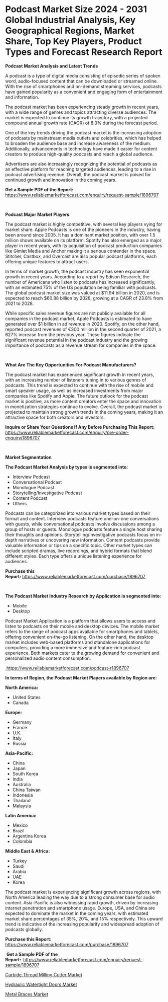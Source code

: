 <p><h1>Podcast Market Size 2024 - 2031 Global Industrial Analysis, Key Geographical Regions, Market Share, Top Key Players, Product Types and Forecast Research Report</h1></p><p><strong>Podcast Market Analysis and Latest Trends</strong></p>
<p><p>A podcast is a type of digital media consisting of episodic series of spoken word, audio-focused content that can be downloaded or streamed online. With the rise of smartphones and on-demand streaming services, podcasts have gained popularity as a convenient and engaging form of entertainment and information.</p><p>The podcast market has been experiencing steady growth in recent years, with a wide range of genres and topics attracting diverse audiences. The market is expected to continue its growth trajectory, with a projected compound annual growth rate (CAGR) of 8.3% during the forecast period.</p><p>One of the key trends driving the podcast market is the increasing adoption of podcasts by mainstream media outlets and celebrities, which has helped to broaden the audience base and increase awareness of the medium. Additionally, advancements in technology have made it easier for content creators to produce high-quality podcasts and reach a global audience.</p><p>Advertisers are also increasingly recognizing the potential of podcasts as an effective platform for reaching targeted audiences, leading to a rise in podcast advertising revenue. Overall, the podcast market is poised for continued growth and innovation in the coming years.</p></p>
<p><strong>Get a Sample PDF of the Report:&nbsp;</strong> <a href="https://www.reliablemarketforecast.com/enquiry/request-sample/1896707">https://www.reliablemarketforecast.com/enquiry/request-sample/1896707</a></p>
<p>&nbsp;</p>
<p><strong>Podcast Major Market Players</strong></p>
<p><p>The podcast market is highly competitive, with several key players vying for market share. Apple Podcasts is one of the pioneers in the industry, having been around since 2005. It has a dominant market position, with over 1.5 million shows available on its platform. Spotify has also emerged as a major player in recent years, with its acquisition of podcast production companies like Gimlet Media and Anchor making it a serious contender in the space. Stitcher, Castbox, and Overcast are also popular podcast platforms, each offering unique features to attract users.</p><p>In terms of market growth, the podcast industry has seen exponential growth in recent years. According to a report by Edison Research, the number of Americans who listen to podcasts has increased significantly, with an estimated 75% of the US population being familiar with podcasts. The global podcast market size was valued at $11.94 billion in 2020, and is expected to reach $60.88 billion by 2028, growing at a CAGR of 23.8% from 2021 to 2028.</p><p>While specific sales revenue figures are not publicly available for all companies in the podcast market, Apple Podcasts is estimated to have generated over $1 billion in ad revenue in 2020. Spotify, on the other hand, reported podcast revenues of €300 million in the second quarter of 2021, a 627% increase from the previous year. These figures indicate the significant revenue potential in the podcast industry and the growing importance of podcasts as a revenue stream for companies in the space.</p></p>
<p>&nbsp;</p>
<p><strong>What Are The Key Opportunities For Podcast Manufacturers?</strong></p>
<p><p>The podcast market has experienced significant growth in recent years, with an increasing number of listeners tuning in to various genres of podcasts. This trend is expected to continue with the rise of mobile and smart speaker usage, as well as increased investments from major companies like Spotify and Apple. The future outlook for the podcast market is positive, as more content creators enter the space and innovation in monetization strategies continue to evolve. Overall, the podcast market is projected to maintain strong growth trends in the coming years, making it an attractive space for both creators and investors.</p></p>
<p><strong>Inquire or Share Your Questions If Any Before Purchasing This Report:</strong> <a href="https://www.reliablemarketforecast.com/enquiry/pre-order-enquiry/1896707">https://www.reliablemarketforecast.com/enquiry/pre-order-enquiry/1896707</a></p>
<p>&nbsp;</p>
<p><strong>Market Segmentation</strong></p>
<p><strong>The Podcast Market Analysis by types is segmented into:</strong></p>
<p><ul><li>Interview Podcast</li><li>Conversational Podcast</li><li>Monologue Podcast</li><li>Storytelling/Investigative Podcast</li><li>Content Podcast</li><li>Others</li></ul></p>
<p><p>Podcasts can be categorized into various market types based on their format and content. Interview podcasts feature one-on-one conversations with guests, while conversational podcasts involve discussions among a group of hosts or guests. Monologue podcasts feature a single host sharing their thoughts and opinions. Storytelling/investigative podcasts focus on in-depth narratives or uncovering new information. Content podcasts provide valuable information or tips on a specific topic. Other market types can include scripted dramas, live recordings, and hybrid formats that blend different styles. Each type offers a unique listening experience for audiences.</p></p>
<p><strong>Purchase this Report:&nbsp;</strong><a href="https://www.reliablemarketforecast.com/purchase/1896707">https://www.reliablemarketforecast.com/purchase/1896707</a></p>
<p>&nbsp;</p>
<p><strong>The Podcast Market Industry Research by Application is segmented into:</strong></p>
<p><ul><li>Mobile</li><li>Desktop</li></ul></p>
<p><p>Podcast Market Application is a platform that allows users to access and listen to podcasts on their mobile and desktop devices. The mobile market refers to the range of podcast apps available for smartphones and tablets, offering convenient on-the-go listening. On the other hand, the desktop market includes web-based platforms and standalone applications for computers, providing a more immersive and feature-rich podcast experience. Both markets cater to the growing demand for convenient and personalized audio content consumption.</p></p>
<p><a href="https://www.reliablemarketforecast.com/podcast-r1896707">&nbsp;https://www.reliablemarketforecast.com/podcast-r1896707</a></p>
<p><strong>In terms of Region, the Podcast Market Players available by Region are:</strong></p>
<p>
    <p> <strong> North America: </strong>
        <ul>
            <li>United States</li>
            <li>Canada</li>
        </ul>
        </p> 
    <p> <strong> Europe: </strong>
        <ul>
            <li>Germany</li>
            <li>France</li>
            <li>U.K.</li>
            <li>Italy</li>
            <li>Russia</li>
        </ul>
        </p> 
    <p> <strong> Asia-Pacific: </strong>
        <ul>
            <li>China</li>
            <li>Japan</li>
            <li>South Korea</li>
            <li>India</li>
            <li>Australia</li>
            <li>China Taiwan</li>
            <li>Indonesia</li>
            <li>Thailand</li>
            <li>Malaysia</li>
        </ul>
        </p> 
    <p> <strong> Latin America: </strong>
        <ul>
            <li>Mexico</li>
            <li>Brazil</li>
            <li>Argentina Korea</li>
            <li>Colombia</li>
        </ul>
        </p> 
    <p> <strong> Middle East & Africa: </strong>
        <ul>
            <li>Turkey</li>
            <li>Saudi</li>
            <li>Arabia</li>
            <li>UAE</li>
            <li>Korea</li>
        </ul>
    </p>
    </p>
<p><p>The podcast market is experiencing significant growth across regions, with North America leading the way due to a strong consumer base for audio content. Asia-Pacific is also witnessing rapid growth, driven by increasing internet penetration and smartphone usage. Europe, USA, and China are expected to dominate the market in the coming years, with estimated market share percentages of 35%, 20%, and 15% respectively. This upward trend is indicative of the increasing popularity and widespread adoption of podcasts globally.</p></p>
<p><strong>Purchase this Report: </strong><a href="https://www.reliablemarketforecast.com/purchase/1896707">https://www.reliablemarketforecast.com/purchase/1896707</a></p>
<p>&nbsp;<strong>Get a Sample PDF of the Report:&nbsp;&nbsp;</strong><a href="https://www.reliablemarketforecast.com/enquiry/request-sample/1896707">https://www.reliablemarketforecast.com/enquiry/request-sample/1896707</a></p>
<p><strong></strong></p>
<p><p><a href="https://www.linkedin.com/pulse/carbide-thread-milling-cutter-market-share-new-trends-fpz1c">Carbide Thread Milling Cutter Market</a></p><p><a href="https://www.linkedin.com/pulse/hydraulic-watertight-doors-market-size-type-heavy-doorslight-ysmdc">Hydraulic Watertight Doors Market</a></p><p><a href="https://www.linkedin.com/pulse/metal-braces-market-size-segmentation-trends-growth-analysis-qbeoc">Metal Braces Market</a></p></p>